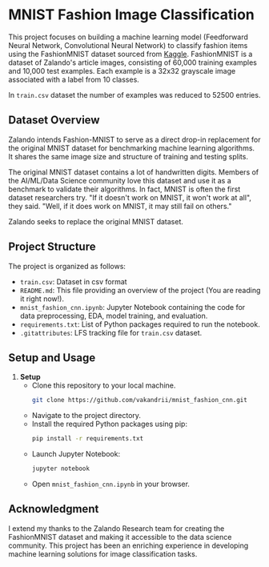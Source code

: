 # MNIST Fashion Image Classification

This project focuses on building a machine learning model (Feedforward Neural Network, Convolutional Neural Network) to 
classify fashion items using the FashionMNIST dataset sourced from [Kaggle](https://www.kaggle.com/datasets/zalando-research/fashionmnist).
FashionMNIST is a dataset of Zalando's article images, consisting of 60,000 training examples and 10,000 test examples. 
Each example is a 32x32 grayscale image associated with a label from 10 classes.

In `train.csv` dataset the number of examples was reduced to 52500 entries.

## Dataset Overview

Zalando intends Fashion-MNIST to serve as a direct drop-in replacement for the original MNIST dataset for benchmarking 
machine learning algorithms. It shares the same image size and structure of training and testing splits.

The original MNIST dataset contains a lot of handwritten digits. Members of the AI/ML/Data Science community love this 
dataset and use it as a benchmark to validate their algorithms. In fact, MNIST is often the first dataset researchers try. 
"If it doesn't work on MNIST, it won't work at all", they said. "Well, if it does work on MNIST, it may still fail on 
others."

Zalando seeks to replace the original MNIST dataset.

## Project Structure
The project is organized as follows:
- `train.csv`: Dataset in csv format
- `README.md`: This file providing an overview of the project (You are reading it right now!).
- `mnist_fashion_cnn.ipynb`: Jupyter Notebook containing the code for data preprocessing, EDA, model training, and evaluation.
- `requirements.txt`: List of Python packages required to run the notebook.
- `.gitattributes`: LFS tracking file for `train.csv` dataset.

## Setup and Usage
1. **Setup**
   - Clone this repository to your local machine.
      ```bash
      git clone https://github.com/vakandrii/mnist_fashion_cnn.git
      ```
   - Navigate to the project directory.
   - Install the required Python packages using pip:
     ```bash
     pip install -r requirements.txt
     ```
   - Launch Jupyter Notebook:
     ```bash
     jupyter notebook
     ```
   - Open `mnist_fashion_cnn.ipynb` in your browser.

## Acknowledgment
I extend my thanks to the Zalando Research team for creating the FashionMNIST dataset and making it accessible to the data 
science community. This project has been an enriching experience in developing machine learning solutions for image 
classification tasks.
